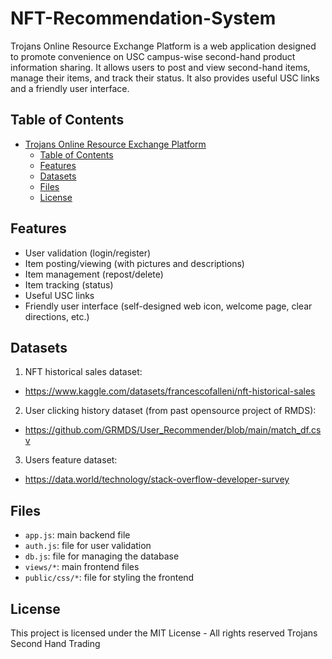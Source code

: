 # NFT-Recommendation-System

Trojans Online Resource Exchange Platform is a web application designed to promote convenience on USC campus-wise second-hand product information sharing. It allows users to post and view second-hand items, manage their items, and track their status. It also provides useful USC links and a friendly user interface.

## Table of Contents

- [Trojans Online Resource Exchange Platform](#trojans-online-resource-exchange-platform)
  - [Table of Contents](#table-of-contents)
  - [Features](#features)
  - [Datasets](#datasets)
  - [Files](#files)
  - [License](#license)

## Features

- User validation (login/register)
- Item posting/viewing (with pictures and descriptions)
- Item management (repost/delete)
- Item tracking (status)
- Useful USC links
- Friendly user interface (self-designed web icon, welcome page, clear directions, etc.)

## Datasets

1. NFT historical sales dataset:
- https://www.kaggle.com/datasets/francescofalleni/nft-historical-sales

2. User clicking history dataset (from past opensource project of RMDS):
- https://github.com/GRMDS/User_Recommender/blob/main/match_df.csv

3. Users feature dataset: 
- https://data.world/technology/stack-overflow-developer-survey


## Files

- `app.js`: main backend file
- `auth.js`: file for user validation
- `db.js`: file for managing the database
- `views/*`: main frontend files
- `public/css/*`: file for styling the frontend


## License

This project is licensed under the MIT License - All rights reserved Trojans Second Hand Trading

